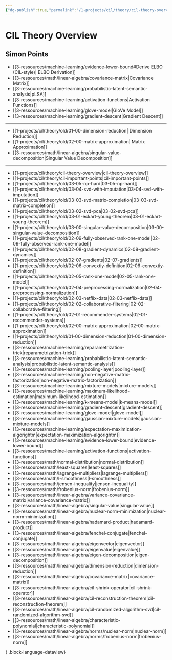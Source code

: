 ```yaml
---
{"dg-publish":true,"permalink":"/1-projects/cil/theory/cil-theory-overview/","tags":["eth/cil/theory"],"created":"","updated":""}
---
```


# CIL Theory Overview
## Simon Points
- [[3-ressources/machine-learning/evidence-lower-bound#Derive ELBO (CIL-style)\| ELBO Derivation]]
- [[3-ressources/math/linear-algebra/covariance-matrix\|Covariance Matrix]]
- [[3-ressources/machine-learning/probabilistic-latent-semantic-analysis\|pLSA]]
- [[3-ressources/machine-learning/activation-functions\|Activation Functions]]
- [[3-ressources/machine-learning/glove-model\|GloVe Model]]
- [[3-ressources/machine-learning/gradient-descent\|Gradient Descent]]


---
* [[1-projects/cil/theory/old/01-00-dimension-reduction\| Dimension Reduction]]
* [[1-projects/cil/theory/old/02-00-matrix-approximation\| Matrix Approximation]]
* [[3-ressources/math/linear-algebra/singular-value-decomposition\|Singular Value Decomposition]]

---
- [[1-projects/cil/theory/cil-theory-overview\|cil-theory-overview]]
- [[1-projects/cil/theory/cil-important-points\|cil-important-points]]
- [[1-projects/cil/theory/old/03-05-np-hard\|03-05-np-hard]]
- [[1-projects/cil/theory/old/03-04-svd-with-imputation\|03-04-svd-with-imputation]]
- [[1-projects/cil/theory/old/03-03-svd-matrix-completion\|03-03-svd-matrix-completion]]
- [[1-projects/cil/theory/old/03-02-svd-pca\|03-02-svd-pca]]
- [[1-projects/cil/theory/old/03-01-eckart-young-theorem\|03-01-eckart-young-theorem]]
- [[1-projects/cil/theory/old/03-00-singular-value-decomposition\|03-00-singular-value-decomposition]]
- [[1-projects/cil/theory/old/02-09-fully-observed-rank-one-model\|02-09-fully-observed-rank-one-model]]
- [[1-projects/cil/theory/old/02-08-gradient-dynamics\|02-08-gradient-dynamics]]
- [[1-projects/cil/theory/old/02-07-gradients\|02-07-gradients]]
- [[1-projects/cil/theory/old/02-06-convextiy-definition\|02-06-convextiy-definition]]
- [[1-projects/cil/theory/old/02-05-rank-one-model\|02-05-rank-one-model]]
- [[1-projects/cil/theory/old/02-04-preprocessing-normalization\|02-04-preprocessing-normalization]]
- [[1-projects/cil/theory/old/02-03-netflix-data\|02-03-netflix-data]]
- [[1-projects/cil/theory/old/02-02-collaborative-filtering\|02-02-collaborative-filtering]]
- [[1-projects/cil/theory/old/02-01-recommender-systems\|02-01-recommender-systems]]
- [[1-projects/cil/theory/old/02-00-matrix-approximation\|02-00-matrix-approximation]]
- [[1-projects/cil/theory/old/01-00-dimension-reduction\|01-00-dimension-reduction]]
- [[3-ressources/machine-learning/reparametrization-trick\|reparametrization-trick]]
- [[3-ressources/machine-learning/probabilistic-latent-semantic-analysis\|probabilistic-latent-semantic-analysis]]
- [[3-ressources/machine-learning/pooling-layer\|pooling-layer]]
- [[3-ressources/machine-learning/non-negative-matrix-factorization\|non-negative-matrix-factorization]]
- [[3-ressources/machine-learning/mixture-models\|mixture-models]]
- [[3-ressources/machine-learning/maximum-likelihood-estimation\|maximum-likelihood-estimation]]
- [[3-ressources/machine-learning/k-means-model\|k-means-model]]
- [[3-ressources/machine-learning/gradient-descent\|gradient-descent]]
- [[3-ressources/machine-learning/glove-model\|glove-model]]
- [[3-ressources/machine-learning/gaussian-mixture-models\|gaussian-mixture-models]]
- [[3-ressources/machine-learning/expectation-maximization-algorightm\|expectation-maximization-algorightm]]
- [[3-ressources/machine-learning/evidence-lower-bound\|evidence-lower-bound]]
- [[3-ressources/machine-learning/activation-functions\|activation-functions]]
- [[3-ressources/math/normal-distribution\|normal-distribution]]
- [[3-ressources/math/least-squares\|least-squares]]
- [[3-ressources/math/lagrange-multipliers\|lagrange-multipliers]]
- [[3-ressources/math/l-smoothness\|l-smoothness]]
- [[3-ressources/math/jensen-inequality\|jensen-inequality]]
- [[3-ressources/math/frobenius-norm\|frobenius-norm]]
- [[3-ressources/math/linear-algebra/variance-covariance-matrix\|variance-covariance-matrix]]
- [[3-ressources/math/linear-algebra/singular-value\|singular-value]]
- [[3-ressources/math/linear-algebra/nuclear-norm-minimization\|nuclear-norm-minimization]]
- [[3-ressources/math/linear-algebra/hadamard-product\|hadamard-product]]
- [[3-ressources/math/linear-algebra/fenchel-conjugate\|fenchel-conjugate]]
- [[3-ressources/math/linear-algebra/eigenvector\|eigenvector]]
- [[3-ressources/math/linear-algebra/eigenvalue\|eigenvalue]]
- [[3-ressources/math/linear-algebra/eigen-decomposition\|eigen-decomposition]]
- [[3-ressources/math/linear-algebra/dimension-reduction\|dimension-reduction]]
- [[3-ressources/math/linear-algebra/covariance-matrix\|covariance-matrix]]
- [[3-ressources/math/linear-algebra/cil-shrink-operator\|cil-shrink-operator]]
- [[3-ressources/math/linear-algebra/cil-reconstruction-theorem\|cil-reconstruction-theorem]]
- [[3-ressources/math/linear-algebra/cil-randomized-algorithm-svd\|cil-randomized-algorithm-svd]]
- [[3-ressources/math/linear-algebra/characteristic-polynomial\|characteristic-polynomial]]
- [[3-ressources/math/linear-algebra/norms/nuclear-norm\|nuclear-norm]]
- [[3-ressources/math/linear-algebra/norms/frobenius-norm\|frobenius-norm]]

{ .block-language-dataview}
